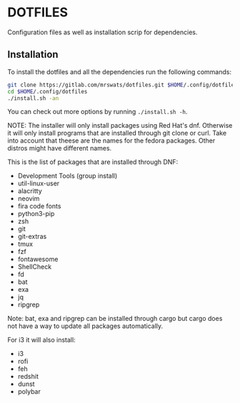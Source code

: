 # DOTFILES

Configuration files as well as installation scrip for dependencies.

## Installation

To install the dotfiles and all the dependencies run the following commands:

```bash
git clone https://gitlab.com/mrswats/dotfiles.git $HOME/.config/dotfiles
cd $HOME/.config/dotfiles
./install.sh -an
```

You can check out more options by running `./install.sh -h`.

NOTE: The installer will only install packages using Red Hat's dnf. Otherwise
it will only install programs that are installed through git clone or curl.
Take into account that theese are the names for the fedora packages. Other
distros might have different names.

This is the list of packages that are installed through DNF:

- Development Tools (group install)
- util-linux-user
- alacritty
- neovim
- fira code fonts
- python3-pip
- zsh
- git
- git-extras
- tmux
- fzf
- fontawesome
- ShellCheck
- fd
- bat
- exa
- jq
- ripgrep

Note: bat, exa and ripgrep can be installed through cargo but cargo does not
have a way to update all packages automatically.

For i3 it will also install:

- i3
- rofi
- feh
- redshit
- dunst
- polybar

